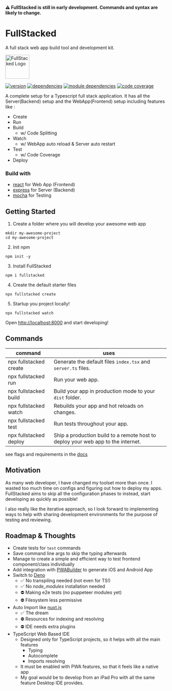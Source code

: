 **⚠️ FullStacked is still in early development. Commands and syntax are likely to change.**

# FullStacked
A full stack web app build tool and development kit.

[<img src="https://fullstacked.org/favicon.png" alt="FullStacked Logo" width="75px" />](https://fullstacked.org/)


[![version](https://img.shields.io/badge/version-0.3.5-01b0de)](https://www.npmjs.com/package/fullstacked)
[![dependencies](https://img.shields.io/badge/dependencies-18-yellowgreen)](https://www.npmjs.com/package/fullstacked?activeTab=dependencies)
[![module dependencies](https://img.shields.io/badge/module%20deps-360-yellow)](https://npmgraph.js.org/?q=fullstacked)
[![code coverage](https://img.shields.io/badge/coverage-81.55%25-yellowgreen)](https://cplepage.github.io/fullstacked-code-coverage/)


A complete setup for a Typescript full stack application.
It has all the Server(Backend) setup and the WebApp(Frontend) setup including features like :
* Create
* Run
* Build
  * w/ Code Splitting
* Watch
  * w/ WebApp auto reload & Server auto restart
* Test
  * w/ Code Coverage
* Deploy

### Build with
* [react](https://github.com/facebook/react) for Web App (Frontend)
* [express](https://github.com/expressjs/express) for Server (Backend)
* [mocha](https://github.com/mochajs/mocha) for Testing 

## Getting Started

1. Create a folder where you will develop your awesome web app
```shell
mkdir my-awesome-project
cd my-awesome-project
```
2. Init npm
```shell
npm init -y
```
3. Install FullStacked
```shell
npm i fullstacked
```
4. Create the default starter files
```shell
npx fullstacked create
```
5. Startup you project locally!
```shell
npx fullstacked watch
```
Open [http://localhost:8000](http://localhost:8000/) and start developing!

## Commands

| command | uses |
| --- | --- |
| npx fullstacked create | Generate the default files `index.tsx` and `server.ts` files. |
| npx fullstacked run | Run your web app. |
| npx fullstacked build | Build your app in production mode to your `dist` folder. |
| npx fullstacked watch | Rebuilds your app and hot reloads on changes. |
| npx fullstacked test | Run tests throughout your app. |
| npx fullstacked deploy | Ship a production build to a remote host to deploy your web app to the internet.|

see flags and requirements in the [docs](https://fullstacked.org/docs/commands)

## Motivation
As many web developer, I have changed my toolset more than once. I wasted
too much time on configs and figuring out how to deploy my apps. FullStacked aims to skip
all the configuration phases to instead, start developing as quickly as possible!

I also really like the iterative approach, so I look forward to implementing ways to help with 
sharing development environments for the purpose of testing and reviewing.

## Roadmap & Thoughts

* Create tests for `test` commands
* Save command line args to skip the typing afterwards
* Manage to create a simple and efficient way to test frontend component/class individually
* Add integration with [PWABuilder](https://github.com/pwa-builder/PWABuilder) to generate iOS and Android App
* Switch to [Deno](https://github.com/denoland/deno)
  * ✅ No transpiling needed (not even for TS!)
  * ✅ No *node_modules* installation needed
  * ⛔️ Making e2e tests (no puppeteer modules yet)
  * ⛔️ Filesystem less permissive
* Auto Import like [nuxt.js](https://v3.nuxtjs.org/guide/concepts/auto-imports/)
  * ✅ The dream
  * ⛔ Resources for indexing and resolving
  * ⛔ IDE needs extra plugins
* TypeScript Web Based IDE
  * Designed only for TypeScript projects, so it helps with all the main features
    * Typing
    * Autocomplete
    * Imports resolving
  * It must be enabled with PWA features, so that it feels like a native app
  * My goal would be to develop from an iPad Pro with all the same feature Desktop IDE provides.
